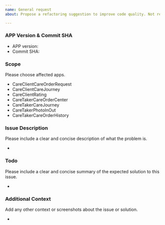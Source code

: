 ```yaml
---
name: General request
about: Propose a refactoring suggestion to improve code quality. Not related to bugs or features.

---
```


### APP Version & Commit SHA

- APP version:
- Commit SHA:

### Scope

Please choose affected apps.

- CareClientCareOrderRequest
- CareClientCareJourney
- CareClientRating
- CareTakerCareOrderCenter
- CareTakerCareJourney
- CareTakerPhotoInOut
- CareTakerCareOrderHistory

### Issue Description

Please include a clear and concise description of what the problem is.

-

### Todo

Please include a clear and concise summary of the expected solution to this issue.

-

### Additional Context

Add any other context or screenshots about the issue or solution.

-
